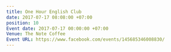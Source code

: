 ```yaml
---
title: One Hour English Club
date: 2017-07-17 08:08:00 +07:00
position: 10
Event date: 2017-07-17 00:00:00 +07:00
Venue: The Note Coffee
Event URL: https://www.facebook.com/events/145685346008830/
---
```


